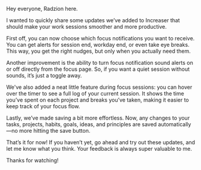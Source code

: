 Hey everyone, Radzion here.

I wanted to quickly share some updates we’ve added to Increaser that should make your work sessions smoother and more productive.

First off, you can now choose which focus notifications you want to receive. You can get alerts for session end, workday end, or even take eye breaks. This way, you get the right nudges, but only when you actually need them.

Another improvement is the ability to turn focus notification sound alerts on or off directly from the focus page. So, if you want a quiet session without sounds, it’s just a toggle away.

We've also added a neat little feature during focus sessions: you can hover over the timer to see a full log of your current session. It shows the time you’ve spent on each project and breaks you’ve taken, making it easier to keep track of your focus flow.

Lastly, we’ve made saving a bit more effortless. Now, any changes to your tasks, projects, habits, goals, ideas, and principles are saved automatically—no more hitting the save button.

That’s it for now! If you haven’t yet, go ahead and try out these updates, and let me know what you think. Your feedback is always super valuable to me.

Thanks for watching!
